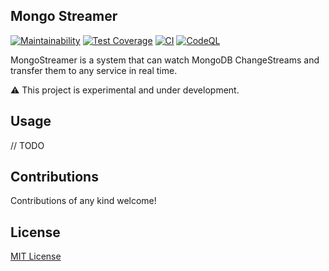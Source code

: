 ## Mongo Streamer

[![Maintainability](https://api.codeclimate.com/v1/badges/f8e9ab8cbf1325a177e9/maintainability)](https://codeclimate.com/github/ucpr/mongo-streamer/maintainability)
[![Test Coverage](https://api.codeclimate.com/v1/badges/f8e9ab8cbf1325a177e9/test_coverage)](https://codeclimate.com/github/ucpr/mongo-streamer/test_coverage)
[![CI](https://github.com/ucpr/mongo-streamer/actions/workflows/ci.yaml/badge.svg?branch=main)](https://github.com/ucpr/mongo-streamer/actions/workflows/ci.yaml)
[![CodeQL](https://github.com/ucpr/mongo-streamer/actions/workflows/github-code-scanning/codeql/badge.svg?branch=main)](https://github.com/ucpr/mongo-streamer/actions/workflows/github-code-scanning/codeql)

MongoStreamer is a system that can watch MongoDB ChangeStreams and transfer them to any service in real time.

⚠️ This project is experimental and under development.

## Usage

// TODO

## Contributions

Contributions of any kind welcome!

## License

[MIT License](LICENSE)
